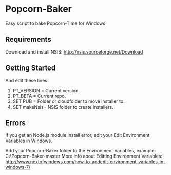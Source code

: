 Popcorn-Baker
=============
Easy script to bake Popcorn-Time for Windows

## Requirements
Download and install NSIS: http://nsis.sourceforge.net/Download

## Getting Started
And edit these lines:

1. PT_VERSION = Current version.
2. PT_BETA = Current repo.
3. SET PUB = Folder or cloudfolder to move installer to.
4. SET makeNsis= NSIS folder to create installers.

## Errors
If you get an Node.js module install error, edit your Edit Environment Variables in Windows.

Add your Popcorn-Baker folder to the Environment Variables, example: C:\Popcorn-Baker-master
More info about Editting Environment Variables: http://www.nextofwindows.com/how-to-addedit-environment-variables-in-windows-7/




